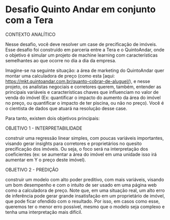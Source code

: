 # Desafio Quinto Andar em conjunto com a Tera

CONTEXTO ANALÍTICO

Nesse desafio, você deve resolver um case de precificação de imóveis. Esse desafio foi construído em parceria entre a Tera e o QuintoAndar, onde o objetivo é simular um projeto de machine learning com características semelhantes ao que ocorre no dia a dia da empresa.

Imagine-se na seguinte situação: a área de marketing do QuintoAndar quer montar uma calculadora de preço (como esta [aqui: https://mkt.quintoandar.com.br/quanto-cobrar-de-aluguel/), e nesse projeto, os analistas negociais e corretores querem, também, entender as principais variáveis e características chaves que influenciam no valor de venda do imóvel (Ex: quantificar o impacto do aumento da área do imóvel no preço, ou quantificar o impacto de ter piscina, ou não no preço). Você é o cientista de dados que atuará na resolução desse case.

Para tanto, existem dois objetivos principais:

OBJETIVO 1 - INTERPRETABILIDADE

 construir uma regressão linear simples, com poucas variáveis importantes, visando gerar insights para corretores e proprietários no quesito precificação dos imóveis. Ou seja, o foco será na interpretação dos coeficientes (ex: se aumentar a área do imóvel em uma unidade isso irá aumentar em Y o preço deste imóvel).

OBJETIVO 2 - PREDIÇÃO

construir um modelo com alto poder preditivo, com mais variáveis, visando um bom desempenho e com o intuito de ser usado em uma página web como a calculadora de preço. Note que, em uma situação real, um alto erro de inferência pode gerar grande insatisfação em um proprietário de imóvel, que pode ficar ofendido com o resultado. Por isso, em casos como esse, queremos ter o menor erro possível, mesmo que o modelo  seja complexo e tenha uma interpretação mais difícil.

